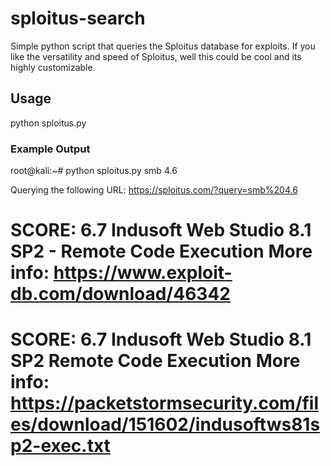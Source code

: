 # sploitus-search

Simple python script that queries the Sploitus database for exploits. If you 
like the versatility and speed of Sploitus, well this could be cool and its 
highly customizable. 

## Usage

python sploitus.py <query>

### Example Output

root@kali:~# python sploitus.py smb 4.6

Querying the following URL: https://sploitus.com/?query=smb%204.6

SCORE: 6.7
Indusoft Web Studio 8.1 SP2 - Remote Code Execution
More info: https://www.exploit-db.com/download/46342
=================================


SCORE: 6.7
Indusoft Web Studio 8.1 SP2 Remote Code Execution
More info: https://packetstormsecurity.com/files/download/151602/indusoftws81sp2-exec.txt
=================================
